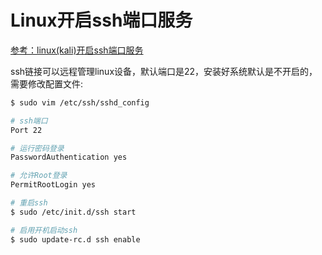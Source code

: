 # Linux开启ssh端口服务

[参考：linux(kali)开启ssh端口服务](https://blog.csdn.net/qq_37458055/article/details/75205282)

ssh链接可以远程管理linux设备，默认端口是22，安装好系统默认是不开启的，需要修改配置文件:

```sh
$ sudo vim /etc/ssh/sshd_config

# ssh端口
Port 22

# 运行密码登录
PasswordAuthentication yes

# 允许Root登录
PermitRootLogin yes

# 重启ssh
$ sudo /etc/init.d/ssh start

# 启用开机启动ssh
$ sudo update-rc.d ssh enable
```